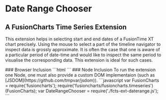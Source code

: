 # Date Range Chooser
## A FusionCharts Time Series Extension
This extension helps in selecting start and end dates of a FusionTime XT chart precisely. Using the mouse to select a part of the timeline navigator to inspect data is grossly approximate. It is often the case that one is aware of a particular period of date-time and would like to inspect the same period to visualise the corresponding data. This extension is ideal for such cases.
<script src='http://www.fusioncharts.com/startup-bridge/assets/fusioncharts.js' charset='utf-8'></script>
<script src='http://www.fusioncharts.com/startup-bridge/assets/fusioncharts.timeseries.js' charset='utf-8'></script>
<script src='../dist/date-range-chooser.js' charset='utf-8'></script>
<div id='chart-container'></div>
<script src='../main.js'></script>
### Browser Inclusion
```html
<script src='fusioncharts.js' charset='utf-8'></script>
<script src='fusioncharts.timeseries.js' charset='utf-8'></script>
<script src='date-range-chooser.js' charset='utf-8'></script>
```
### Node Inclusion
To run the extension one Node, one must also provide a custom DOM implementaion (such as [JSDOM](https://github.com/tmpvar/jsdom)).
```javascript
var FusionCharts = require('fusioncharts');
require('fusioncharts/fusioncharts.timeseries')(FusionCharts);
var DateRangeChooser = require('./fcts-ext-daterange.js');
```
